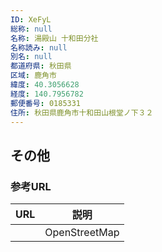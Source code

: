 ```yaml
---
ID: XeFyL
総称: null
名称: 湯殿山 十和田分社
名称読み: null
別名: null
都道府県: 秋田県
区域: 鹿角市
緯度: 40.3056628
経度: 140.7956782
郵便番号: 0185331
住所: 秋田県鹿角市十和田山根堂ノ下３２
---
```


## その他

### 参考URL

| URL | 説明          |
| --- | ------------- |
|     | OpenStreetMap |

